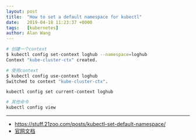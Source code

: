```yaml
---
layout: post
title:  "How to set a default namespace for kubectl"
date:   2019-04-18 11:23:37 +0000
tags:   [kubernetes]
author: Alan Wang
---
```


```sh
# 创建一个context
$ kubectl config set-context loghub --namespace=loghub
Context "kube-cluster-ctx" created.

# 使用context
$ kubectl config use-context loghub
Switched to context "kube-cluster-ctx".
```

```
kubectl config set current-context loghub
```

```sh
# 其他命令
kubectl config view

```

--- 

- https://stuff.21zoo.com/posts/kubectl-set-default-namespace/
- [官网文档](https://kubernetes.io/docs/concepts/configuration/organize-cluster-access-kubeconfig/)
